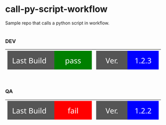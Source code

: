 # call-py-script-workflow    
Sample repo that calls a python script in workflow.   
<br>

### DEV
| ![Custom Badge](./assets/build_pass.svg) | ![Custom Badge](./assets/dev_vers.svg) | 
|------------------------------------------------|----------------------------------------|   
<br>

### QA   
| ![Custom Badge](./assets/build_fail.svg) | ![Custom Badge](./assets/qa_vers.svg) | 
|------------------------------------------------|----------------------------------------|
